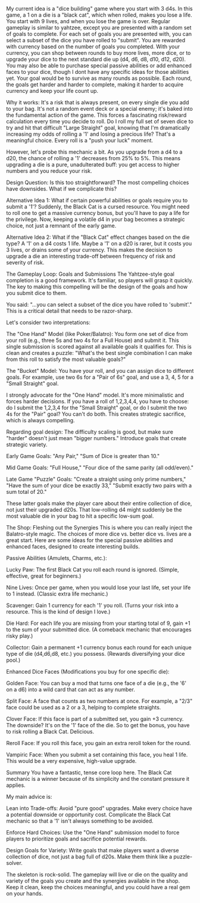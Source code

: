 My current idea is a "dice building" game where you start with 3 d4s. In this game, a 1 on a die is a "black cat", which when rolled, makes you lose a life. You start with 9 lives, and when you lose the game is over. Regular gameplay is similar to yahtzee, except you are presented with a random set of goals to complete. For each set of goals you are presented with, you can select a subset of the dice you have rolled to "submit". You are rewarded with currency based on the number of goals you completed. With your currency, you can shop between rounds to buy more lives, more dice, or to upgrade your dice to the next standard die up (d4, d6, d8, d10, d12, d20). You may also be able to purchase special passive abilities or add enhanced faces to your dice, though I dont have any specific ideas for those abilities yet. Your goal would be to survive as many rounds as possible. Each round, the goals get harder and harder to complete, making it harder to acquire currency and keep your life count up.

Why it works: It's a risk that is always present, on every single die you add to your bag. It's not a random event deck or a special enemy; it's baked into the fundamental action of the game. This forces a fascinating risk/reward calculation every time you decide to roll. Do I roll my full set of seven dice to try and hit that difficult "Large Straight" goal, knowing that I'm dramatically increasing my odds of rolling a '1' and losing a precious life? That's a meaningful choice. Every roll is a "push your luck" moment.

However, let's probe this mechanic a bit. As you upgrade from a d4 to a d20, the chance of rolling a '1' decreases from 25% to 5%. This means upgrading a die is a pure, unadulterated buff: you get access to higher numbers and you reduce your risk.

Design Question: Is this too straightforward? The most compelling choices have downsides. What if we complicate this?

Alternative Idea 1: What if certain powerful abilities or goals require you to submit a '1'? Suddenly, the Black Cat is a cursed resource. You might need to roll one to get a massive currency bonus, but you'll have to pay a life for the privilege. Now, keeping a volatile d4 in your bag becomes a strategic choice, not just a remnant of the early game.

Alternative Idea 2: What if the "Black Cat" effect changes based on the die type? A '1' on a d4 costs 1 life. Maybe a '1' on a d20 is rarer, but it costs you 3 lives, or drains some of your currency. This makes the decision to upgrade a die an interesting trade-off between frequency of risk and severity of risk.

The Gameplay Loop: Goals and Submissions
The Yahtzee-style goal completion is a good framework. It's familiar, so players will grasp it quickly. The key to making this compelling will be the design of the goals and how you submit dice to them.

You said: "...you can select a subset of the dice you have rolled to 'submit'." This is a critical detail that needs to be razor-sharp.

Let's consider two interpretations:

The "One Hand" Model (like Poker/Balatro): You form one set of dice from your roll (e.g., three 5s and two 4s for a Full House) and submit it. This single submission is scored against all available goals it qualifies for. This is clean and creates a puzzle: "What's the best single combination I can make from this roll to satisfy the most valuable goals?"

The "Bucket" Model: You have your roll, and you can assign dice to different goals. For example, use two 6s for a "Pair of 6s" goal, and use a 3, 4, 5 for a "Small Straight" goal.

I strongly advocate for the "One Hand" model. It's more minimalistic and forces harder decisions. If you have a roll of 1,2,3,4,4, you have to choose: do I submit the 1,2,3,4 for the "Small Straight" goal, or do I submit the two 4s for the "Pair" goal? You can't do both. This creates strategic sacrifice, which is always compelling.

Regarding goal design: The difficulty scaling is good, but make sure "harder" doesn't just mean "bigger numbers." Introduce goals that create strategic variety.

Early Game Goals: "Any Pair," "Sum of Dice is greater than 10."

Mid Game Goals: "Full House," "Four dice of the same parity (all odd/even)."

Late Game "Puzzle" Goals: "Create a straight using only prime numbers," "Have the sum of your dice be exactly 33," "Submit exactly two pairs with a sum total of 20."

These latter goals make the player care about their entire collection of dice, not just their upgraded d20s. That low-rolling d4 might suddenly be the most valuable die in your bag to hit a specific low-sum goal.

The Shop: Fleshing out the Synergies
This is where you can really inject the Balatro-style magic. The choices of more dice vs. better dice vs. lives are a great start. Here are some ideas for the special passive abilities and enhanced faces, designed to create interesting builds.

Passive Abilities (Amulets, Charms, etc.):

Lucky Paw: The first Black Cat you roll each round is ignored. (Simple, effective, great for beginners.)

Nine Lives: Once per game, when you would lose your last life, set your life to 1 instead. (Classic extra life mechanic.)

Scavenger: Gain 1 currency for each '1' you roll. (Turns your risk into a resource. This is the kind of design I love.)

Die Hard: For each life you are missing from your starting total of 9, gain +1 to the sum of your submitted dice. (A comeback mechanic that encourages risky play.)

Collector: Gain a permanent +1 currency bonus each round for each unique type of die (d4,d6,d8, etc.) you possess. (Rewards diversifying your dice pool.)

Enhanced Dice Faces (Modifications you buy for one specific die):

Golden Face: You can buy a mod that turns one face of a die (e.g., the '6' on a d6) into a wild card that can act as any number.

Split Face: A face that counts as two numbers at once. For example, a "2/3" face could be used as a 2 or a 3, helping to complete straights.

Clover Face: If this face is part of a submitted set, you gain +3 currency. The downside? It's on the '1' face of the die. So to get the bonus, you have to risk rolling a Black Cat. Delicious.

Reroll Face: If you roll this face, you gain an extra reroll token for the round.

Vampiric Face: When you submit a set containing this face, you heal 1 life. This would be a very expensive, high-value upgrade.

Summary
You have a fantastic, tense core loop here. The Black Cat mechanic is a winner because of its simplicity and the constant pressure it applies.

My main advice is:

Lean into Trade-offs: Avoid "pure good" upgrades. Make every choice have a potential downside or opportunity cost. Complicate the Black Cat mechanic so that a '1' isn't always something to be avoided.

Enforce Hard Choices: Use the "One Hand" submission model to force players to prioritize goals and sacrifice potential rewards.

Design Goals for Variety: Write goals that make players want a diverse collection of dice, not just a bag full of d20s. Make them think like a puzzle-solver.

The skeleton is rock-solid. The gameplay will live or die on the quality and variety of the goals you create and the synergies available in the shop. Keep it clean, keep the choices meaningful, and you could have a real gem on your hands.
